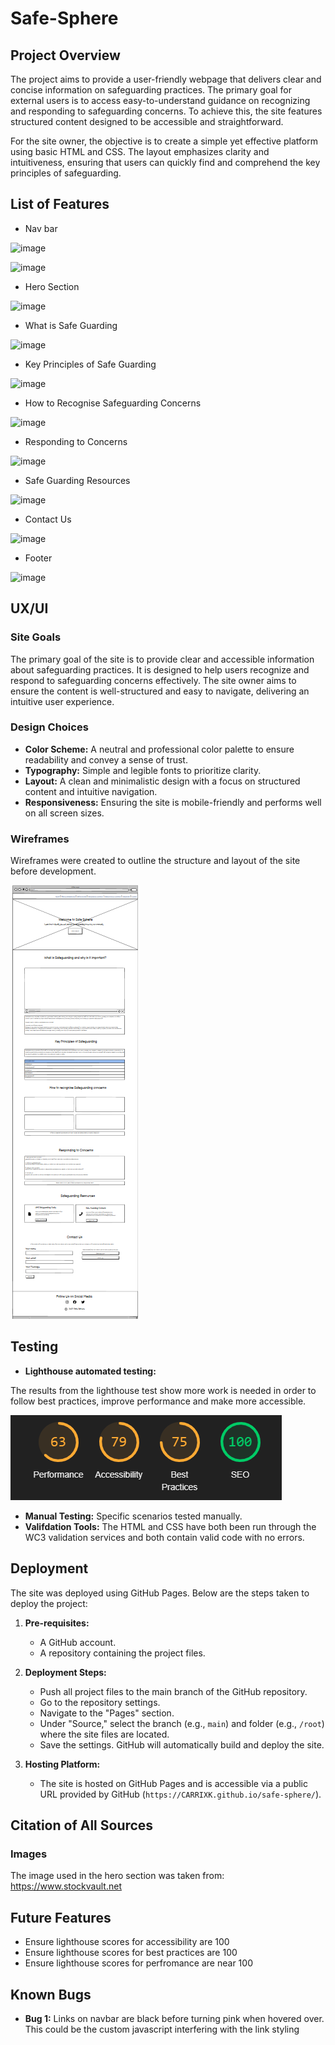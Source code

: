 # Safe-Sphere


## Project Overview

The project aims to provide a user-friendly webpage that delivers clear and concise information on safeguarding practices. The primary goal for external users is to access easy-to-understand guidance on recognizing and responding to safeguarding concerns. To achieve this, the site features structured content designed to be accessible and straightforward.

For the site owner, the objective is to create a simple yet effective platform using basic HTML and CSS. The layout emphasizes clarity and intuitiveness, ensuring that users can quickly find and comprehend the key principles of safeguarding.


## List of Features

- Nav bar


![image](https://github.com/user-attachments/assets/c3b5855a-94df-4289-8839-a5f8ac902936)


![image](https://github.com/user-attachments/assets/9104e4dc-f087-432e-8605-5a526a789ee4)



- Hero Section

![image](https://github.com/user-attachments/assets/604238d3-39cd-49c1-ace4-ef94d37ae33e)



- What is Safe Guarding

![image](https://github.com/user-attachments/assets/89a7d95a-9bb0-4998-83fd-dd741b5f771d)


- Key Principles of Safe Guarding

![image](https://github.com/user-attachments/assets/0a9e1240-a9c8-401d-b529-769ac88d5791)


- How to Recognise Safeguarding Concerns

![image](https://github.com/user-attachments/assets/2d03d553-9905-40bc-b97c-b66245322141)


- Responding to Concerns

![image](https://github.com/user-attachments/assets/9e9fc14e-8417-4322-8490-f7dd436825ad)


- Safe Guarding Resources

![image](https://github.com/user-attachments/assets/3dfe54da-8ba6-499b-8350-ea0e7326858f)



- Contact Us 

![image](https://github.com/user-attachments/assets/f74116f4-38f1-415d-a9dd-0aa1e46a4da6)


- Footer 

![image](https://github.com/user-attachments/assets/30a23981-66a9-463c-ac29-d0c53d17d061)



## UX/UI

### Site Goals
The primary goal of the site is to provide clear and accessible information about safeguarding practices. It is designed to help users recognize and respond to safeguarding concerns effectively. The site owner aims to ensure the content is well-structured and easy to navigate, delivering an intuitive user experience.


### Design Choices

- **Color Scheme:** A neutral and professional color palette to ensure readability and convey a sense of trust.
- **Typography:** Simple and legible fonts to prioritize clarity.
- **Layout:** A clean and minimalistic design with a focus on structured content and intuitive navigation.
- **Responsiveness:** Ensuring the site is mobile-friendly and performs well on all screen sizes.

### Wireframes

Wireframes were created to outline the structure and layout of the site before development.

![alt text](image-9.png)

## Testing

- **Lighthouse automated testing:** 

The results from the lighthouse test show more work is needed in order to follow best practices, improve performance and make more accessible. 

![alt text](image-10.png)

- **Manual Testing:** Specific scenarios tested manually.
- **Valifdation Tools:** The HTML and CSS have both been run through the WC3 validation services and both contain valid code with no errors. 

## Deployment

The site was deployed using GitHub Pages. Below are the steps taken to deploy the project:

1. **Pre-requisites:**
   - A GitHub account.
   - A repository containing the project files.

2. **Deployment Steps:**
   - Push all project files to the main branch of the GitHub repository.
   - Go to the repository settings.
   - Navigate to the "Pages" section.
   - Under "Source," select the branch (e.g., `main`) and folder (e.g., `/root`) where the site files are located.
   - Save the settings. GitHub will automatically build and deploy the site.

3. **Hosting Platform:**
   - The site is hosted on GitHub Pages and is accessible via a public URL provided by GitHub (`https://CARRIXK.github.io/safe-sphere/`).

## Citation of All Sources

### Images

The image used in the hero section was taken from: https://www.stockvault.net


## Future Features

- Ensure lighthouse scores for accessibility are 100
- Ensure lighthouse scores for best practices are 100
- Ensure lighthouse scores for perfromance are near 100


## Known Bugs

- **Bug 1:** Links on navbar are black before turning pink when hovered over. This could be the custom javascript interfering with the link styling


